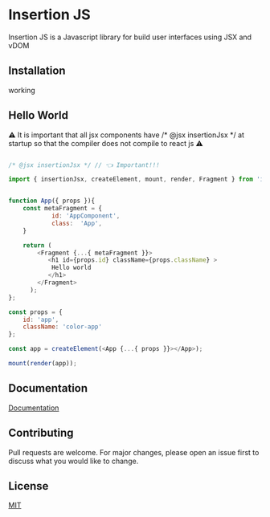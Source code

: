 # Insertion JS

Insertion JS is a Javascript library for build user interfaces using JSX and vDOM

## Installation

  working
<!-- Use the package manager [npm](https://pip.pypa.io/en/stable/) to install Wtl js. -->
<!--
``` javascript

npm install wtl

``` -->

## Hello World

⚠ It is important that all jsx components have /* @jsx insertionJsx */  at startup so that the compiler does not compile to react js ⚠

``` javascript

/* @jsx insertionJsx */ // 👈 Important!!!

import { insertionJsx, createElement, mount, render, Fragment } from 'insertion';


function App({ props }){
    const metaFragment = {
            id: 'AppComponent',
            class:  'App',
    }

    return (
        <Fragment {...{ metaFragment }}>
           <h1 id={props.id} className={props.className} >
            Hello world
           </h1>
        </Fragment>
      );
};

const props = {
    id: 'app',
    className: 'color-app'
};

const app = createElement(<App {...{ props }}></App>);

mount(render(app));

```

<!-- ## Running Hello World

``` javascript

npm install

npm run start:server

``` -->
## Documentation
[Documentation](#)

## Contributing

Pull requests are welcome. For major changes, please open an issue first to discuss what you would like to change.

## License
[MIT](https://opensource.org/licenses/MIT)